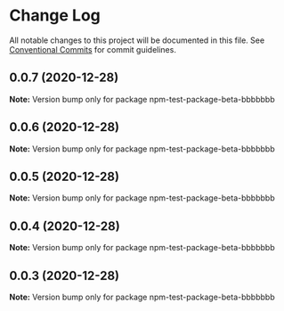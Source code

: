 # Change Log

All notable changes to this project will be documented in this file.
See [Conventional Commits](https://conventionalcommits.org) for commit guidelines.

## 0.0.7 (2020-12-28)

**Note:** Version bump only for package npm-test-package-beta-bbbbbbb





## 0.0.6 (2020-12-28)

**Note:** Version bump only for package npm-test-package-beta-bbbbbbb





## 0.0.5 (2020-12-28)

**Note:** Version bump only for package npm-test-package-beta-bbbbbbb





## 0.0.4 (2020-12-28)

**Note:** Version bump only for package npm-test-package-beta-bbbbbbb





## 0.0.3 (2020-12-28)

**Note:** Version bump only for package npm-test-package-beta-bbbbbbb
